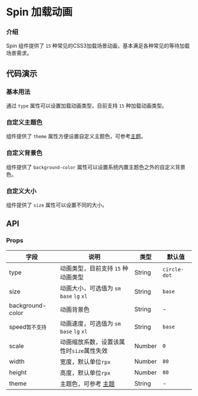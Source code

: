 # Spin 加载动画

### 介绍

Spin 组件提供了 `15` 种常见的CSS3加载场景动画，基本满足各种常见的等待加载场景需求。

<!--@include: ./tips/introduce.md-->

<TipsIntroduce />

## 代码演示

### 基本用法

通过 `type` 属性可以设置加载动画类型，目前支持 `15` 种加载动画类型。

<show-code com-type="spin" com-show-type="base" />

### 自定义主题色

组件提供了 `theme` 属性方便设置自定义主题色，可参考<a href="/guide/theme">主题</a>。

<show-code com-type="spin" com-show-type="theme" />

### 自定义背景色

组件提供了 `background-color` 属性可以设置系统内置主题色之外的自定义背景色。

<show-code com-type="spin" com-show-type="background-color" />

### 自定义大小

组件提供了 `size` 属性可以设置不同的大小。

<show-code com-type="spin" com-show-type="size" />

## API

### Props

| 字段 | 说明 | 类型 | 默认值
|----- | ----- | ----- | ----- 
| type | 动画类型，目前支持 `15` 种动画类型 | String | `circle-dot`
| size | 动画大小，可选值为 `sm` `base` `lg` `xl` | String | `base`
| background-color | 动画背景色 | String | -
| speed`暂不支持` | 动画速度，可选值为 `sm` `base` `lg` `xl` | String | `base`
| scale | 动画缩放系数，设置该属性时`size`属性失效 | Number | `0`
| width | 宽度，默认单位`rpx` | Number | `80`
| height | 高度，默认单位`rpx` | Number | `80`
| theme | 主题色，可参考 <a href="/guide/theme">主题</a>| String | -